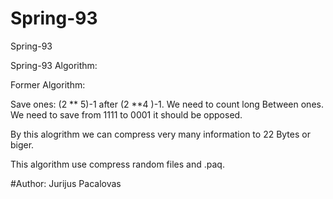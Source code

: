 # Spring-93

Spring-93

Spring-93 Algorithm:

Former Algorithm:

Save ones: (2 ** 5)-1 after (2 **4 )-1. We need to count long Between ones.
We need to save from 1111 to 0001 it should be opposed.

By this alogrithm we can compress very many information to 22 Bytes or biger.

This algorithm use compress random files and .paq.

#Author: Jurijus Pacalovas


